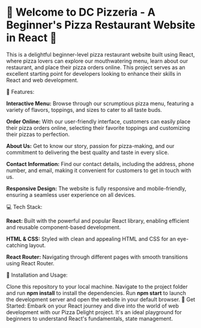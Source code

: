 # 🍕 Welcome to DC Pizzeria - A Beginner's Pizza Restaurant Website in React 🍕

This is a delightful beginner-level pizza restaurant website built using React, where pizza lovers can explore our mouthwatering menu, learn about our restaurant, and place their pizza orders online. This project serves as an excellent starting point for developers looking to enhance their skills in React and web development.

🚀 Features:

**Interactive Menu:** Browse through our scrumptious pizza menu, featuring a variety of flavors, toppings, and sizes to cater to all taste buds.

**Order Online:** With our user-friendly interface, customers can easily place their pizza orders online, selecting their favorite toppings and customizing their pizzas to perfection.

**About Us:** Get to know our story, passion for pizza-making, and our commitment to delivering the best quality and taste in every slice.

**Contact Information:** Find our contact details, including the address, phone number, and email, making it convenient for customers to get in touch with us.

**Responsive Design:** The website is fully responsive and mobile-friendly, ensuring a seamless user experience on all devices.

💻 Tech Stack:

**React:** Built with the powerful and popular React library, enabling efficient and reusable component-based development.

**HTML & CSS:** Styled with clean and appealing HTML and CSS for an eye-catching layout.

**React Router:** Navigating through different pages with smooth transitions using React Router.

📁 Installation and Usage:

Clone this repository to your local machine.
Navigate to the project folder and run **npm install** to install the dependencies.
Run **npm start** to launch the development server and open the website in your default browser.
🎉 Get Started:
Embark on your React journey and dive into the world of web development with our Pizza Delight project. It's an ideal playground for beginners to understand React's fundamentals, state management.
